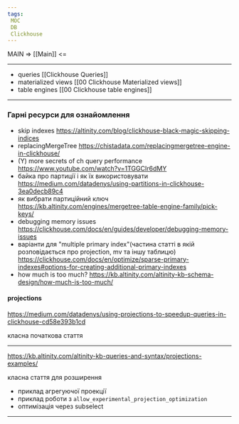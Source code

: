 ```yaml
---
tags:
 MOC
 DB
 Clickhouse
---
```


MAIN => [[Main]] <= 

---

- queries [[Clickhouse Queries]]
- materialized views [[00 Clickhouse Materialized views]]
- table engines [[00 Clickhouse table engines]]

---

### Гарні ресурси для ознайомлення

- skip indexes https://altinity.com/blog/clickhouse-black-magic-skipping-indices
- replacingMergeTree https://chistadata.com/replacingmergetree-engine-in-clickhouse/
- (Y) more secrets of ch query performance https://www.youtube.com/watch?v=1TGGCIr6dMY
- байка про партиції і як їх використовувати https://medium.com/datadenys/using-partitions-in-clickhouse-3ea0decb89c4
- як вибрати партиційний ключ https://kb.altinity.com/engines/mergetree-table-engine-family/pick-keys/
- debugging memory issues https://clickhouse.com/docs/en/guides/developer/debugging-memory-issues
- варіанти для "multiple primary index"(частина статті в якій розповідається про projection, mv та іншу таблицю) https://clickhouse.com/docs/en/optimize/sparse-primary-indexes#options-for-creating-additional-primary-indexes
- how much is too much? https://kb.altinity.com/altinity-kb-schema-design/how-much-is-too-much/

#### projections

https://medium.com/datadenys/using-projections-to-speedup-queries-in-clickhouse-cd58e393b1cd

класна початкова стаття


---

https://kb.altinity.com/altinity-kb-queries-and-syntax/projections-examples/

класна стаття для розширення

- приклад агрегуючої проекції
- приклад роботи з `allow_experimental_projection_optimization`
- оптимізація через subselect

---